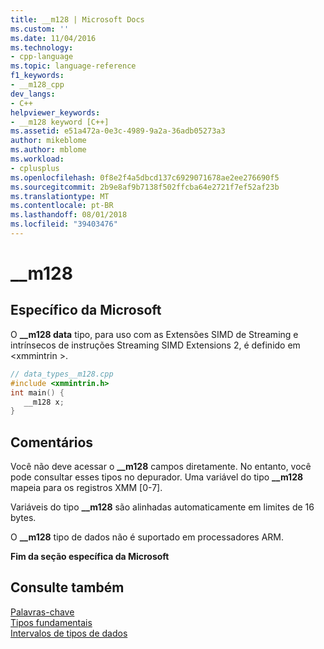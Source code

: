 ```yaml
---
title: __m128 | Microsoft Docs
ms.custom: ''
ms.date: 11/04/2016
ms.technology:
- cpp-language
ms.topic: language-reference
f1_keywords:
- __m128_cpp
dev_langs:
- C++
helpviewer_keywords:
- __m128 keyword [C++]
ms.assetid: e51a472a-0e3c-4989-9a2a-36adb05273a3
author: mikeblome
ms.author: mblome
ms.workload:
- cplusplus
ms.openlocfilehash: 0f8e2f4a5dbcd137c6929071678ae2ee276690f5
ms.sourcegitcommit: 2b9e8af9b7138f502ffcba64e2721f7ef52af23b
ms.translationtype: MT
ms.contentlocale: pt-BR
ms.lasthandoff: 08/01/2018
ms.locfileid: "39403476"
---
```

# <a name="m128"></a>__m128
## <a name="microsoft-specific"></a>Específico da Microsoft  
 O **__m128 data** tipo, para uso com as Extensões SIMD de Streaming e intrínsecos de instruções Streaming SIMD Extensions 2, é definido em \<xmmintrin >.  
  
```cpp 
// data_types__m128.cpp  
#include <xmmintrin.h>  
int main() {  
   __m128 x;  
}  
```  
  
## <a name="remarks"></a>Comentários  
 Você não deve acessar o **__m128** campos diretamente. No entanto, você pode consultar esses tipos no depurador. Uma variável do tipo **__m128** mapeia para os registros XMM [0-7].  
  
 Variáveis do tipo **__m128** são alinhadas automaticamente em limites de 16 bytes.  
  
 O **__m128** tipo de dados não é suportado em processadores ARM.  
  
**Fim da seção específica da Microsoft**  
  
## <a name="see-also"></a>Consulte também  
 [Palavras-chave](../cpp/keywords-cpp.md)   
 [Tipos fundamentais](../cpp/fundamental-types-cpp.md)   
 [Intervalos de tipos de dados](../cpp/data-type-ranges.md)